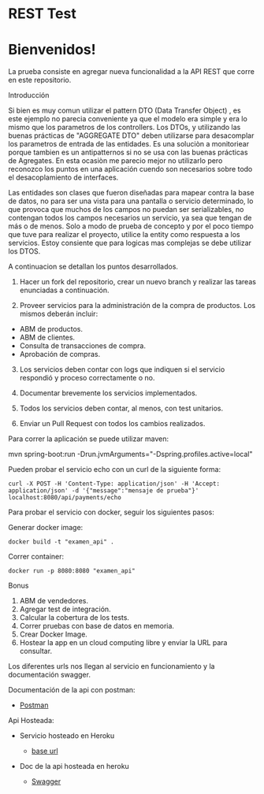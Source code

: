 # REST Test

# Bienvenidos!

La prueba consiste en agregar nueva funcionalidad a la API REST que corre en este repositorio.


Introducción


Si bien es muy comun utilizar el pattern  DTO (Data Transfer Object) , es este ejemplo no parecia conveniente ya que el modelo era simple y era lo mismo que los parametros de los controllers. Los DTOs, y utilizando las buenas prácticas de "AGGREGATE DTO" deben utilizarse para desacomplar los parametros de entrada de las entidades. Es una soluciòn a monitoriear porque tambien es un antipatternos si no se usa con las buenas prácticas de Agregates. En esta ocasiòn me parecio mejor no utilizarlo pero reconozco los puntos en una aplicación cuendo son necesarios sobre todo el desacoplamiento de interfaces. 

Las entidades son clases que fueron diseñadas para mapear contra la base de datos, no para ser una vista para una pantalla o servicio determinado, lo que provoca que muchos de los campos no puedan ser serializables, no contengan todos los campos necesarios un servicio, ya sea que tengan de más o de menos. Solo a modo de prueba de concepto y por el poco tiempo que tuve para realizar el proyecto, utilice la entity como respuesta a los servicios. Estoy consiente que para logicas mas complejas se debe utilizar los DTOS.

A continuacion se detallan los puntos desarrollados.

1) Hacer un fork del repositorio, crear un nuevo branch y realizar las tareas enunciadas a continuación.

2) Proveer servicios para la administración de la compra de productos. Los mismos deberán incluir:
- ABM de productos.
- ABM de clientes.
- Consulta de transacciones de compra.
- Aprobación de compras.
 
3) Los servicios deben contar con logs que indiquen si el servicio respondió y proceso correctamente o no.
  
4) Documentar brevemente los servicios implementados.
 
5) Todos los servicios deben contar, al menos, con test unitarios.
 
6) Enviar un Pull Request con todos los cambios realizados. 

Para correr la aplicación se puede utilizar maven: 

mvn spring-boot:run -Drun.jvmArguments="-Dspring.profiles.active=local"

Pueden probar el servicio echo con un curl de la siguiente forma:

`curl -X POST -H 'Content-Type: application/json' -H 'Accept: application/json' -d '{"message":"mensaje de prueba"}' localhost:8080/api/payments/echo`

Para probar el servicio con docker, seguir los siguientes pasos:


Generar docker image: 

`docker build -t "examen_api" .`

Correr container: 

`docker run -p 8080:8080 "examen_api"`

Bonus

1) ABM de vendedores.
2) Agregar test de integración.
3) Calcular la cobertura de los tests.
4) Correr pruebas con base de datos en memoria.
5) Crear Docker Image.
6) Hostear la app en un cloud computing libre y enviar la URL para consultar.


Los diferentes urls nos llegan al servicio en funcionamiento y la documentación swagger.

Documentación de la api con postman:

- [Postman](https://documenter.getpostman.com/view/14355310/UVeDtT1r)

Api Hosteada:

- Servicio hosteado en Heroku

  - [base url](https://prueba-springboot-rest.herokuapp.com/api/payments)

- Doc de la api hosteada en heroku

  - [Swagger](https://prueba-springboot-rest.herokuapp.com/api/payments/swagger-ui.html)








